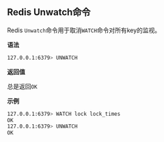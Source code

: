## Redis Unwatch命令

Redis `Unwatch`命令用于取消`WATCH`命令对所有key的监视。

**语法**

```bash
127.0.0.1:6379> UNWATCH
```

**返回值**

总是返回`OK`

**示例**

```bash
127.0.0.1:6379> WATCH lock lock_times
OK
127.0.0.1:6379> UNWATCH
OK
```
